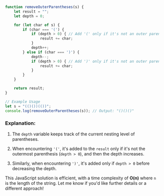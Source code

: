 ```Javascript
function removeOuterParentheses(s) {
    let result = "";
    let depth = 0;

    for (let char of s) {
        if (char === '(') {
            if (depth > 0) { // Add '(' only if it's not an outer parenthesis
                result += char;
            }
            depth++;
        } else if (char === ')') {
            depth--;
            if (depth > 0) { // Add ')' only if it's not an outer parenthesis
                result += char;
            }
        }
    }

    return result;
}

// Example Usage
let s = "(()())(())";
console.log(removeOuterParentheses(s)); // Output: "()()()"

```

### Explanation:

1. The `depth` variable keeps track of the current nesting level of parentheses.
    
2. When encountering `'('`, it's added to the `result` only if it's not the outermost parenthesis (`depth > 0`), and then the depth increases.
    
3. Similarly, when encountering `')'`, it's added only if `depth > 0` before decreasing the depth.
    

This JavaScript solution is efficient, with a time complexity of **O(n)** where `n` is the length of the string. Let me know if you'd like further details or a different approach!